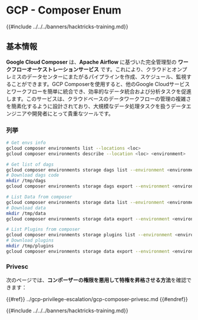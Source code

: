 # GCP - Composer Enum

{{#include ../../../banners/hacktricks-training.md}}

## 基本情報

**Google Cloud Composer** は、**Apache Airflow** に基づいた完全管理型の **ワークフローオーケストレーションサービス** です。これにより、クラウドとオンプレミスのデータセンターにまたがるパイプラインを作成、スケジュール、監視することができます。GCP Composerを使用すると、他のGoogle Cloudサービスとワークフローを簡単に統合でき、効率的なデータ統合および分析タスクを促進します。このサービスは、クラウドベースのデータワークフローの管理の複雑さを簡素化するように設計されており、大規模なデータ処理タスクを扱うデータエンジニアや開発者にとって貴重なツールです。

### 列挙
```bash
# Get envs info
gcloud composer environments list --locations <loc>
gcloud composer environments describe --location <loc> <environment>

# Get list of dags
gcloud composer environments storage dags list --environment <environment> --location <loc>
# Download dags code
mkdir /tmp/dags
gcloud composer environments storage dags export --environment <environment> --location <loc> --destination /tmp/dags

# List Data from composer
gcloud composer environments storage data list --environment <environment> --location <loc>
# Download data
mkdir /tmp/data
gcloud composer environments storage data export --environment <environment> --location <loc> --destination /tmp/data

# List Plugins from composer
gcloud composer environments storage plugins list --environment <environment> --location <loc>
# Download plugins
mkdir /tmp/plugins
gcloud composer environments storage data export --environment <environment> --location <loc> --destination /tmp/plugins
```
### Privesc

次のページでは、**コンポーザーの権限を悪用して特権を昇格させる方法**を確認できます：

{{#ref}}
../gcp-privilege-escalation/gcp-composer-privesc.md
{{#endref}}

{{#include ../../../banners/hacktricks-training.md}}
